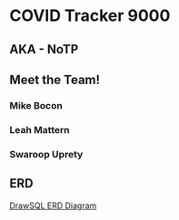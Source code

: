 # COVID Tracker 9000 
## AKA - NoTP

## Meet the Team!

### Mike Bocon
### Leah Mattern
### Swaroop Uprety

## ERD 
[DrawSQL ERD Diagram](https://drawsql.app/swaroop/diagrams/notp)
